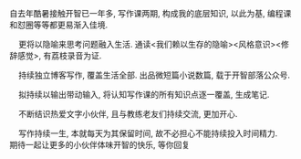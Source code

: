 
自去年酷暑接触开智已一年多, 写作课两期, 构成我的底层知识, 以此为基, 编程课和怼圈等等都更易渐入佳境. 

    更将以隐喻来思考问题融入生活. 通读\<我们赖以生存的隐喻\>\<风格意识\>\<修辞感觉\>, 有荔枝录音为证. 

    持续独立博客写作, 覆盖生活全部. 出品微短篇小说数篇, 载于开智部落公众号. 

    拟持续以输出带动输入, 将认知写作课的所有知识点逐一覆盖, 生成笔记. 

    不断结识热爱文字小伙伴, 且与教练老友们持续交流, 更加开心. 

    写作持续一生, 本就每天为其保留时间, 故不必担心不能持续投入时间精力. 
    
   期待一起让更多的小伙伴体味开智的快乐, 等你回复
